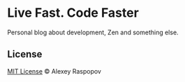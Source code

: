 # Live Fast. Code Faster

Personal blog about development, Zen and something else.

## License

[MIT License](http://en.wikipedia.org/wiki/MIT_License) &copy; Alexey Raspopov
